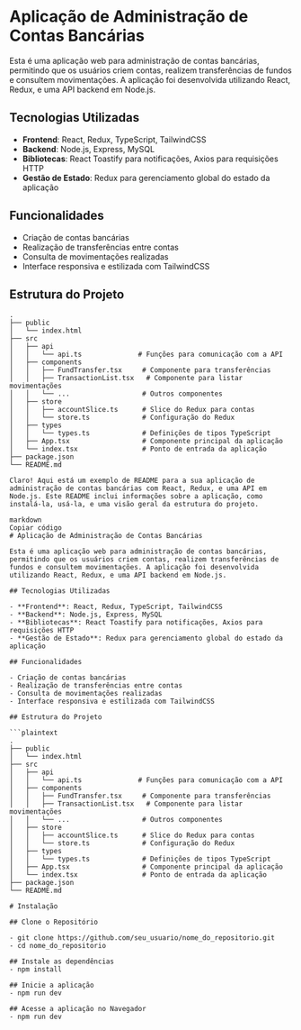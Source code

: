 # Aplicação de Administração de Contas Bancárias

Esta é uma aplicação web para administração de contas bancárias, permitindo que os usuários criem contas, realizem transferências de fundos e consultem movimentações. A aplicação foi desenvolvida utilizando React, Redux, e uma API backend em Node.js.

## Tecnologias Utilizadas

- **Frontend**: React, Redux, TypeScript, TailwindCSS
- **Backend**: Node.js, Express, MySQL
- **Bibliotecas**: React Toastify para notificações, Axios para requisições HTTP
- **Gestão de Estado**: Redux para gerenciamento global do estado da aplicação

## Funcionalidades

- Criação de contas bancárias
- Realização de transferências entre contas
- Consulta de movimentações realizadas
- Interface responsiva e estilizada com TailwindCSS

## Estrutura do Projeto

```plaintext
.
├── public
│   └── index.html
├── src
│   ├── api
│   │   └── api.ts              # Funções para comunicação com a API
│   ├── components
│   │   ├── FundTransfer.tsx     # Componente para transferências
│   │   ├── TransactionList.tsx   # Componente para listar movimentações
│   │   └── ...                  # Outros componentes
│   ├── store
│   │   ├── accountSlice.ts      # Slice do Redux para contas
│   │   └── store.ts             # Configuração do Redux
│   ├── types
│   │   └── types.ts             # Definições de tipos TypeScript
│   ├── App.tsx                  # Componente principal da aplicação
│   └── index.tsx                # Ponto de entrada da aplicação
├── package.json
└── README.md

Claro! Aqui está um exemplo de README para a sua aplicação de administração de contas bancárias com React, Redux, e uma API em Node.js. Este README inclui informações sobre a aplicação, como instalá-la, usá-la, e uma visão geral da estrutura do projeto.

markdown
Copiar código
# Aplicação de Administração de Contas Bancárias

Esta é uma aplicação web para administração de contas bancárias, permitindo que os usuários criem contas, realizem transferências de fundos e consultem movimentações. A aplicação foi desenvolvida utilizando React, Redux, e uma API backend em Node.js.

## Tecnologias Utilizadas

- **Frontend**: React, Redux, TypeScript, TailwindCSS
- **Backend**: Node.js, Express, MySQL
- **Bibliotecas**: React Toastify para notificações, Axios para requisições HTTP
- **Gestão de Estado**: Redux para gerenciamento global do estado da aplicação

## Funcionalidades

- Criação de contas bancárias
- Realização de transferências entre contas
- Consulta de movimentações realizadas
- Interface responsiva e estilizada com TailwindCSS

## Estrutura do Projeto

```plaintext
.
├── public
│   └── index.html
├── src
│   ├── api
│   │   └── api.ts              # Funções para comunicação com a API
│   ├── components
│   │   ├── FundTransfer.tsx     # Componente para transferências
│   │   ├── TransactionList.tsx   # Componente para listar movimentações
│   │   └── ...                  # Outros componentes
│   ├── store
│   │   ├── accountSlice.ts      # Slice do Redux para contas
│   │   └── store.ts             # Configuração do Redux
│   ├── types
│   │   └── types.ts             # Definições de tipos TypeScript
│   ├── App.tsx                  # Componente principal da aplicação
│   └── index.tsx                # Ponto de entrada da aplicação
├── package.json
└── README.md

# Instalação

## Clone o Repositório

- git clone https://github.com/seu_usuario/nome_do_repositorio.git
- cd nome_do_repositorio

## Instale as dependências
- npm install

## Inicie a aplicação
- npm run dev

## Acesse a aplicação no Navegador
- npm run dev
